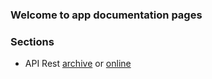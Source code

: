 ### Welcome to app documentation pages

### Sections
- API Rest [archive](./API/index.html) or [online](https://lam21.iot-prism-lab.cs.unibo.it/explorer/)